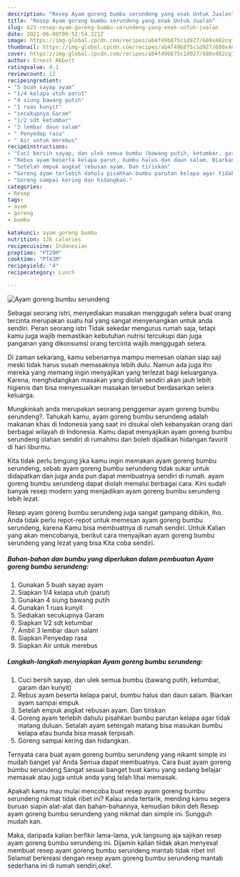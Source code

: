 ```yaml
---
description: "Resep Ayam goreng bumbu serundeng yang enak Untuk Jualan"
title: "Resep Ayam goreng bumbu serundeng yang enak Untuk Jualan"
slug: 623-resep-ayam-goreng-bumbu-serundeng-yang-enak-untuk-jualan
date: 2021-06-06T09:51:54.321Z
image: https://img-global.cpcdn.com/recipes/ab4f49b875c1d927/680x482cq70/ayam-goreng-bumbu-serundeng-foto-resep-utama.jpg
thumbnail: https://img-global.cpcdn.com/recipes/ab4f49b875c1d927/680x482cq70/ayam-goreng-bumbu-serundeng-foto-resep-utama.jpg
cover: https://img-global.cpcdn.com/recipes/ab4f49b875c1d927/680x482cq70/ayam-goreng-bumbu-serundeng-foto-resep-utama.jpg
author: Ernest Abbott
ratingvalue: 4.1
reviewcount: 12
recipeingredient:
- "5 buah sayap ayam"
- "1/4 kelapa utuh parut"
- "4 siung bawang putih"
- "1 ruas kunyit"
- "secukupnya Garam"
- "1/2 sdt ketumbar"
- "3 lembar daun salam"
- " Penyedap rasa"
- " Air untuk merebus"
recipeinstructions:
- "Cuci bersih sayap, dan ulek semua bumbu (bawang putih, ketumbar, garam dan kunyit)"
- "Rebus ayam beserta kelapa parut, bumbu halus dan daun salam. Biarkan ayam sampai empuk"
- "Setelah empuk angkat rebusan ayam. Dan tiriskan"
- "Goreng ayam terlebih dahulu pisahkan bumbu parutan kelapa agar tidak matang duluan. Setalah ayam setengah matang bisa masukan bumbu kelapa atau bunda bisa masak terpisah."
- "Goreng sampai kering dan hidangkan."
categories:
- Resep
tags:
- ayam
- goreng
- bumbu

katakunci: ayam goreng bumbu 
nutrition: 126 calories
recipecuisine: Indonesian
preptime: "PT29M"
cooktime: "PT43M"
recipeyield: "4"
recipecategory: Lunch

---
```



![Ayam goreng bumbu serundeng](https://img-global.cpcdn.com/recipes/ab4f49b875c1d927/680x482cq70/ayam-goreng-bumbu-serundeng-foto-resep-utama.jpg)

Sebagai seorang istri, menyediakan masakan menggugah selera buat orang tercinta merupakan suatu hal yang sangat menyenangkan untuk anda sendiri. Peran seorang istri Tidak sekedar mengurus rumah saja, tetapi kamu juga wajib memastikan kebutuhan nutrisi tercukupi dan juga panganan yang dikonsumsi orang tercinta wajib menggugah selera.

Di zaman  sekarang, kamu sebenarnya mampu memesan olahan siap saji meski tidak harus susah memasaknya lebih dulu. Namun ada juga lho mereka yang memang ingin menyajikan yang terlezat bagi keluarganya. Karena, menghidangkan masakan yang diolah sendiri akan jauh lebih higienis dan bisa menyesuaikan masakan tersebut berdasarkan selera keluarga. 



Mungkinkah anda merupakan seorang penggemar ayam goreng bumbu serundeng?. Tahukah kamu, ayam goreng bumbu serundeng adalah makanan khas di Indonesia yang saat ini disukai oleh kebanyakan orang dari berbagai wilayah di Indonesia. Kamu dapat menyajikan ayam goreng bumbu serundeng olahan sendiri di rumahmu dan boleh dijadikan hidangan favorit di hari liburmu.

Kita tidak perlu bingung jika kamu ingin memakan ayam goreng bumbu serundeng, sebab ayam goreng bumbu serundeng tidak sukar untuk didapatkan dan juga anda pun dapat membuatnya sendiri di rumah. ayam goreng bumbu serundeng dapat diolah memalui berbagai cara. Kini sudah banyak resep modern yang menjadikan ayam goreng bumbu serundeng lebih lezat.

Resep ayam goreng bumbu serundeng juga sangat gampang dibikin, lho. Anda tidak perlu repot-repot untuk memesan ayam goreng bumbu serundeng, karena Kamu bisa membuatnya di rumah sendiri. Untuk Kalian yang akan mencobanya, berikut cara menyajikan ayam goreng bumbu serundeng yang lezat yang bisa Kita coba sendiri.

<!--inarticleads1-->

##### Bahan-bahan dan bumbu yang diperlukan dalam pembuatan Ayam goreng bumbu serundeng:

1. Gunakan 5 buah sayap ayam
1. Siapkan 1/4 kelapa utuh (parut)
1. Gunakan 4 siung bawang putih
1. Gunakan 1 ruas kunyit
1. Sediakan secukupnya Garam
1. Siapkan 1/2 sdt ketumbar
1. Ambil 3 lembar daun salam
1. Siapkan  Penyedap rasa
1. Siapkan  Air untuk merebus




<!--inarticleads2-->

##### Langkah-langkah menyiapkan Ayam goreng bumbu serundeng:

1. Cuci bersih sayap, dan ulek semua bumbu (bawang putih, ketumbar, garam dan kunyit)
1. Rebus ayam beserta kelapa parut, bumbu halus dan daun salam. Biarkan ayam sampai empuk
1. Setelah empuk angkat rebusan ayam. Dan tiriskan
1. Goreng ayam terlebih dahulu pisahkan bumbu parutan kelapa agar tidak matang duluan. Setalah ayam setengah matang bisa masukan bumbu kelapa atau bunda bisa masak terpisah.
1. Goreng sampai kering dan hidangkan.




Ternyata cara buat ayam goreng bumbu serundeng yang nikamt simple ini mudah banget ya! Anda Semua dapat membuatnya. Cara buat ayam goreng bumbu serundeng Sangat sesuai banget buat kamu yang sedang belajar memasak atau juga untuk anda yang telah lihai memasak.

Apakah kamu mau mulai mencoba buat resep ayam goreng bumbu serundeng nikmat tidak ribet ini? Kalau anda tertarik, mending kamu segera buruan siapin alat-alat dan bahan-bahannya, kemudian bikin deh Resep ayam goreng bumbu serundeng yang nikmat dan simple ini. Sungguh mudah kan. 

Maka, daripada kalian berfikir lama-lama, yuk langsung aja sajikan resep ayam goreng bumbu serundeng ini. Dijamin kalian tiidak akan menyesal membuat resep ayam goreng bumbu serundeng mantab tidak ribet ini! Selamat berkreasi dengan resep ayam goreng bumbu serundeng mantab sederhana ini di rumah sendiri,oke!.

